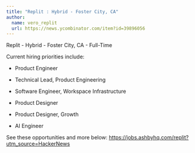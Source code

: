 ```yaml
---
title: "Replit : Hybrid - Foster City, CA"
author:
  name: vero_replit
  url: https://news.ycombinator.com/item?id=39896056
---
```

Replit - Hybrid - Foster City, CA - Full-Time

Current hiring priorities include:

* Product Engineer

* Technical Lead, Product Engineering

* Software Engineer, Workspace Infrastructure

* Product Designer

* Product Designer, Growth

* AI Engineer

See these opportunities and more below: <a href="https:&#x2F;&#x2F;jobs.ashbyhq.com&#x2F;replit?utm_source=HackerNews">https:&#x2F;&#x2F;jobs.ashbyhq.com&#x2F;replit?utm_source=HackerNews</a>

